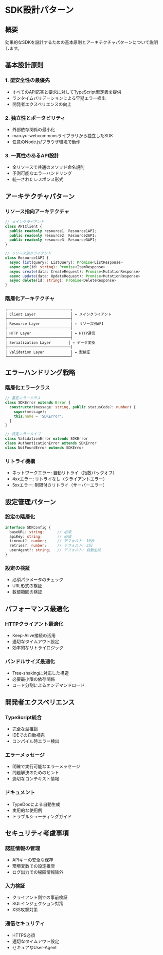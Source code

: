 # SDK設計パターン

## 概要

効果的なSDKを設計するための基本原則とアーキテクチャパターンについて説明します。

## 基本設計原則

### 1. 型安全性の最優先
- すべてのAPI応答と要求に対してTypeScript型定義を提供
- ランタイムバリデーションによる早期エラー検出
- 開発者エクスペリエンスの向上

### 2. 独立性とポータビリティ
- 外部依存関係の最小化
- maruyu-webcommonsライブラリから独立したSDK
- 任意のNode.js/ブラウザ環境で動作

### 3. 一貫性のあるAPI設計
- 全リソースで共通のメソッド命名規則
- 予測可能なエラーハンドリング
- 統一されたレスポンス形式

## アーキテクチャパターン

### リソース指向アーキテクチャ

```typescript
// メインクライアント
class APIClient {
  public readonly resource1: Resource1API;
  public readonly resource2: Resource2API;
  public readonly resource3: Resource3API;
}

// リソース別クライアント
class Resource1API {
  async list(query?: ListQuery): Promise<ListResponse>
  async get(id: string): Promise<ItemResponse>
  async create(data: CreateRequest): Promise<MutationResponse>
  async update(data: UpdateRequest): Promise<MutationResponse>
  async delete(id: string): Promise<DeleteResponse>
}
```

### 階層化アーキテクチャ

```
┌─────────────────────────────┐
│ Client Layer                │ ← メインクライアント
├─────────────────────────────┤
│ Resource Layer              │ ← リソース別API
├─────────────────────────────┤
│ HTTP Layer                  │ ← HTTP通信
├─────────────────────────────┤
│ Serialization Layer        │ ← データ変換
├─────────────────────────────┤
│ Validation Layer            │ ← 型検証
└─────────────────────────────┘
```

## エラーハンドリング戦略

### 階層化エラークラス

```typescript
// 基底エラークラス
class SDKError extends Error {
  constructor(message: string, public statusCode?: number) {
    super(message);
    this.name = 'SDKError';
  }
}

// 特定エラータイプ
class ValidationError extends SDKError
class AuthenticationError extends SDKError
class NotFoundError extends SDKError
```

### リトライ機構

- ネットワークエラー: 自動リトライ（指数バックオフ）
- 4xxエラー: リトライなし（クライアントエラー）
- 5xxエラー: 制限付きリトライ（サーバーエラー）

## 設定管理パターン

### 設定の階層化

```typescript
interface SDKConfig {
  baseURL: string;      // 必須
  apiKey: string;       // 必須
  timeout?: number;     // デフォルト: 10秒
  retries?: number;     // デフォルト: 3回
  userAgent?: string;   // デフォルト: 自動生成
}
```

### 設定の検証

- 必須パラメータのチェック
- URL形式の検証
- 数値範囲の検証

## パフォーマンス最適化

### HTTPクライアント最適化

- Keep-Alive接続の活用
- 適切なタイムアウト設定
- 効率的なリトライロジック

### バンドルサイズ最適化

- Tree-shakingに対応した構造
- 必要最小限の依存関係
- コード分割によるオンデマンドロード

## 開発者エクスペリエンス

### TypeScript統合

- 完全な型推論
- IDEでの自動補完
- コンパイル時エラー検出

### エラーメッセージ

- 明確で実行可能なエラーメッセージ
- 問題解決のためのヒント
- 適切なコンテキスト情報

### ドキュメント

- TypeDocによる自動生成
- 実用的な使用例
- トラブルシューティングガイド

## セキュリティ考慮事項

### 認証情報の管理

- APIキーの安全な保存
- 環境変数での設定推奨
- ログ出力での秘匿情報除外

### 入力検証

- クライアント側での事前検証
- SQLインジェクション対策
- XSS攻撃対策

### 通信セキュリティ

- HTTPS必須
- 適切なタイムアウト設定
- セキュアなUser-Agent